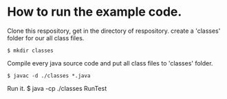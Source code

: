 # How to run the example code.

Clone this respository, get in the directory of respository. create a 'classes' folder for our all class files.
```
$ mkdir classes
```

Compile every java source code and put all class files to 'classes' folder.
```
$ javac -d ./classes *.java  
```

Run it.
$ java -cp ./classes RunTest
```
